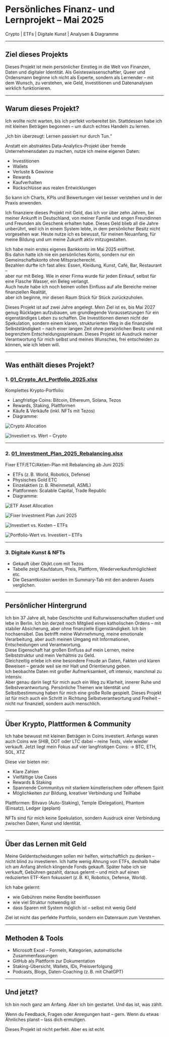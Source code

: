 # Persönliches Finanz- und Lernprojekt – Mai 2025

Crypto | ETFs | Digitale Kunst | Analysen & Diagramme

---

## Ziel dieses Projekts

Dieses Projekt ist mein persönlicher Einstieg in die Welt von Finanzen, Daten und digitaler Identität.
Als Geisteswissenschaftler, Queer und Ordensmann beginne ich nicht als Experte, sondern als Lernender – mit dem Wunsch, zu verstehen, wie Geld, Investitionen und Datenanalysen wirklich funktionieren.

---

## Warum dieses Projekt?

Ich wollte nicht warten, bis ich perfekt vorbereitet bin. Stattdessen habe ich mit kleinen Beträgen begonnen – um durch echtes Handeln zu lernen.

„Ich bin überzeugt: Lernen passiert nur durch Tun.“

Anstatt ein abstraktes Data-Analytics-Projekt über fremde Unternehmensdaten zu machen, nutze ich meine eigenen Daten:
- Investitionen
- Wallets
- Verluste & Gewinne
- Rewards
- Kaufverhalten
- Rückschlüsse aus realen Entwicklungen

So kann ich Charts, KPIs und Bewertungen viel besser verstehen und in der Praxis anwenden.

Ich finanziere dieses Projekt mit Geld, das ich vor über zehn Jahren, bei meiner Ankunft in Deutschland, von meiner Familie und engen Freundinnen und Freunden als Geschenk erhalten habe. Dieses Geld blieb all die Jahre unberührt, weil ich in einem System lebte, in dem persönlicher Besitz nicht vorgesehen war. Heute nutze ich es bewusst, für meinen Neuanfang, für meine Bildung und um meine Zukunft aktiv mitzugestalten.

Ich habe mein erstes eigenes Bankkonto im Mai 2025 eröffnet.  
Bis dahin hatte ich nie ein persönliches Konto, sondern nur ein Gemeinschaftskonto ohne Mitspracherecht.  
Bezahlen durfte ich fast alles: Essen, Kleidung, Kunst, Café, Bar, Restaurant –  
aber nur mit Beleg. Wie in einer Firma wurde für jeden Einkauf, selbst für eine Flasche Wasser, ein Beleg verlangt.  
Auch heute habe ich noch keinen vollen Einfluss auf alle Bereiche meiner finanziellen Realität,  
aber ich beginne, mir diesen Raum Stück für Stück zurückzuholen.

Dieses Projekt ist auf zwei Jahre angelegt. Mein Ziel ist es, bis Mai 2027 genug Rücklagen aufzubauen, um grundlegende Voraussetzungen für ein eigenständiges Leben zu schaffen. Die Investitionen dienen nicht der Spekulation, sondern einem klaren, strukturierten Weg in die finanzielle Selbstständigkeit – nach einer langen Zeit ohne persönlichen Besitz und mit begrenztem Entscheidungsspielraum. Dieses Projekt ist Ausdruck meiner Verantwortung für mich selbst und meines Wunsches, frei entscheiden zu können, wie ich leben will.

---

## Was enthält dieses Projekt?

### 1. [01_Crypto_Art_Portfolio_2025.xlsx](./01_Crypto_Art_Portfolio_2025.xlsx)

Komplettes Krypto-Portfolio:
- Langfristige Coins: Bitcoin, Ethereum, Solana, Tezos
- Rewards, Staking, Plattformen
- Käufe & Verkäufe (inkl. NFTs mit Tezos)
- Diagramme:

![Crypto Allocation](./01_Crypto_Allocation_Percentage.png)

![Investiert vs. Wert – Crypto](./01_Crypto_Invested_vs_Value.png)

---

### 2. [01_Investment_Plan_2025_Rebalancing.xlsx](./01_Investment_Plan_2025_Rebalancing.xlsx)

Fixer ETF/ETC/Aktien-Plan mit Rebalancing ab Juni 2025:
- ETFs (z. B. World, Robotics, Defense)
- Physisches Gold ETC
- Einzelaktien (z. B. Rheinmetall, ASML)
- Plattformen: Scalable Capital, Trade Republic
- Diagramme:

![ETF Asset Allocation](./01_ETF_Equity_Allocation_Current.png)

![Fixer Investment Plan Juni 2025](./01_Fixed_Investment_Plan_June2025.png)

![Investiert vs. Kosten – ETFs](./01_ETF_Invested_vs_TotalCost.png)

![Portfolio-Wert vs. Investiert – ETFs](./01_ETF_Investment_vs_CurrentValue.png)

---

### 3. Digitale Kunst & NFTs

- Gekauft über Objkt.com mit Tezos
- Tabelle zeigt Kaufdatum, Preis, Plattform, Wiederverkaufsmöglichkeit etc.
- Die Gesamtkosten werden im Summary-Tab mit den anderen Assets verglichen.

---

## Persönlicher Hintergrund

Ich bin 37 Jahre alt, habe Geschichte und Kulturwissenschaften studiert und lebe in Berlin.
Ich bin derzeit noch Mitglied eines katholischen Ordens – mit stabiler Absicherung, aber ohne finanzielle Eigenständigkeit.
Ich bin hochsensibel. Das betrifft meine Wahrnehmung, meine emotionale Verarbeitung, aber auch meinen Umgang mit Informationen, Entscheidungen und Verantwortung.  
Diese Eigenschaft hat großen Einfluss auf mein Lernen, meine Selbststruktur und mein Verhältnis zu Geld.  
Gleichzeitig erlebe ich eine besondere Freude an Daten, Fakten und klaren Beweisen – gerade weil sie mir Halt und Orientierung geben.  
Ich beobachte Daten mit großer Aufmerksamkeit, oft intensiv, manchmal zu intensiv.  
Aber genau darin liegt für mich auch ein Weg zu Klarheit, innerer Ruhe und Selbstverantwortung.
Persönliche Themen wie Identität und Selbstbestimmung haben für mich eine große Rolle gespielt. Dieses Projekt ist für mich auch ein Schritt in Richtung Selbstverantwortung und Freiheit – nicht nur finanziell, sondern auch menschlich.

---

## Über Krypto, Plattformen & Community

Ich habe bewusst mit kleinen Beträgen in Coins investiert. Anfangs waren auch Coins wie SHIB, DOT oder LTC dabei – reine Tests, viele wieder verkauft.
Jetzt liegt mein Fokus auf vier langfristigen Coins:
→ BTC, ETH, SOL, XTZ

Diese vier bieten mir:
- Klare Zahlen
- Vielfältige Use Cases
- Rewards & Staking
- Spannende Communitys mit starkem künstlerischem oder offenem Spirit
- Möglichkeiten zur Bildung, kreativer Verbindung und Teilhabe

Plattformen: Bitvavo (Auto-Staking), Temple (Delegation), Phantom (Einsatz), Ledger (geplant)

NFTs sind für mich keine Spekulation, sondern Ausdruck einer Verbindung zwischen Daten, Kunst und Identität.

---

## Über das Lernen mit Geld

Meine Geldentscheidungen sollen mir helfen, wirtschaftlich zu denken – nicht blind zu investieren. Ich hatte wenig Ahnung von ETFs, deshalb habe ich am Anfang ähnlich klingende Fonds gekauft. Später habe ich sie verkauft, Gebühren gezahlt, daraus gelernt – und mich auf einen reduzierten ETF-Kern fokussiert (z. B. KI, Robotics, Defense, World).

Ich habe gelernt:
- wie Gebühren meine Rendite beeinflussen
- wie viel Struktur notwendig ist
- dass Sparen mit System möglich ist – selbst mit wenig Geld

Ziel ist nicht das perfekte Portfolio, sondern ein Datenraum zum Verstehen.

---

## Methoden & Tools

- Microsoft Excel – Formeln, Kategorien, automatische Zusammenfassungen
- GitHub als Plattform zur Dokumentation
- Staking-Übersicht, Wallets, IDs, Preisverfolgung
- Podcasts, Blogs, Daten-Coaching (z. B. mit ChatGPT)

---

## Und jetzt?

Ich bin noch ganz am Anfang. Aber ich bin gestartet.
Und das ist, was zählt.

Wenn du Feedback, Fragen oder Anregungen hast – gern.
Wenn du etwas Ähnliches planst – lass dich ermutigen.

Dieses Projekt ist nicht perfekt. Aber es ist echt.
